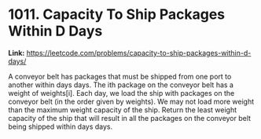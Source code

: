 # 1011. Capacity To Ship Packages Within D Days

**Link:** https://leetcode.com/problems/capacity-to-ship-packages-within-d-days/

A conveyor belt has packages that must be shipped from one port to another within days days. The ith package on the conveyor belt has a weight of weights[i]. Each day, we load the ship with packages on the conveyor belt (in the order given by weights). We may not load more weight than the maximum weight capacity of the ship. Return the least weight capacity of the ship that will result in all the packages on the conveyor belt being shipped within days days.

